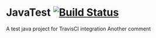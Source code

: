 # JavaTest [![Build Status](https://travis-ci.org/vjhebbar/JavaTest.svg?branch=master)](https://travis-ci.org/vjhebbar/JavaTest)
A test java project for TravisCI integration
Another comment

